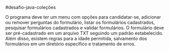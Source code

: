 
#desafio-java-coleções

 O programa deve ter um menu com opções para candidatar-se, adicionar ou remover perguntas do formulário, listar os formulários cadastrados, pesquisar formulários cadastrados e validar formulários. O formulário deve ser pré-cadastrado em um arquivo TXT seguindo um padrão estabelecido. Além disso, existem regras para a idade permitida, salvamento dos formulários em um diretório específico e tratamento de erros. 
